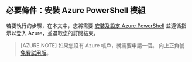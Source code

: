 ## 必要條件：安裝 Azure PowerShell 模組

若要執行的步驟，在本文中，您將需要 [安裝及設定 Azure PowerShell](powershell-install-configure.md) 並遵循指示以登入 Azure，並選取您的訂閱結束。
> [AZURE.NOTE] 如果您沒有 Azure 帳戶，就需要申請一個。 向上正負號 [免費試用版](sign-up-organization.md)。 




